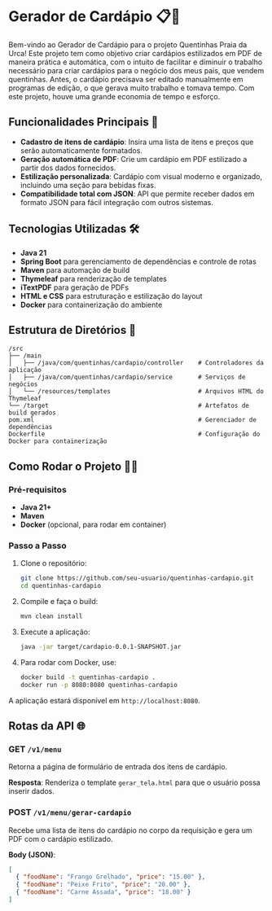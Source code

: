 # Gerador de Cardápio 📋🥘

Bem-vindo ao Gerador de Cardápio para o projeto Quentinhas Praia da Urca! Este projeto tem como objetivo criar cardápios estilizados em PDF de maneira prática e automática, com o intuito de facilitar e diminuir o trabalho necessário para criar cardápios para o negócio dos meus pais, que vendem quentinhas. Antes, o cardápio precisava ser editado manualmente em programas de edição, o que gerava muito trabalho e tomava tempo. Com este projeto, houve uma grande economia de tempo e esforço.

## Funcionalidades Principais 🚀

- **Cadastro de itens de cardápio**: Insira uma lista de itens e preços que serão automaticamente formatados.
- **Geração automática de PDF**: Crie um cardápio em PDF estilizado a partir dos dados fornecidos.
- **Estilização personalizada**: Cardápio com visual moderno e organizado, incluindo uma seção para bebidas fixas.
- **Compatibilidade total com JSON**: API que permite receber dados em formato JSON para fácil integração com outros sistemas.

## Tecnologias Utilizadas 🛠️

- **Java 21**
- **Spring Boot** para gerenciamento de dependências e controle de rotas
- **Maven** para automação de build
- **Thymeleaf** para renderização de templates
- **iTextPDF** para geração de PDFs
- **HTML e CSS** para estruturação e estilização do layout
- **Docker** para containerização do ambiente

## Estrutura de Diretórios 📁

```plaintext
/src
├── /main
│   ├── /java/com/quentinhas/cardapio/controller    # Controladores da aplicação
│   ├── /java/com/quentinhas/cardapio/service       # Serviços de negócios
│   └── /resources/templates                        # Arquivos HTML do Thymeleaf
└── /target                                         # Artefatos de build gerados
pom.xml                                             # Gerenciador de dependências
Dockerfile                                          # Configuração do Docker para containerização
```

## Como Rodar o Projeto 🏃‍♂️

### Pré-requisitos

- **Java 21+**
- **Maven**
- **Docker** (opcional, para rodar em container)

### Passo a Passo

1. Clone o repositório:
    ```bash
    git clone https://github.com/seu-usuario/quentinhas-cardapio.git
    cd quentinhas-cardapio
    ```

2. Compile e faça o build:
    ```bash
    mvn clean install
    ```

3. Execute a aplicação:
    ```bash
    java -jar target/cardapio-0.0.1-SNAPSHOT.jar
    ```

4. Para rodar com Docker, use:
    ```bash
    docker build -t quentinhas-cardapio .
    docker run -p 8080:8080 quentinhas-cardapio
    ```

A aplicação estará disponível em `http://localhost:8080`.

## Rotas da API 🌐

### GET `/v1/menu`

Retorna a página de formulário de entrada dos itens de cardápio.

**Resposta**: Renderiza o template `gerar_tela.html` para que o usuário possa inserir dados.

### POST `/v1/menu/gerar-cardapio`

Recebe uma lista de itens do cardápio no corpo da requisição e gera um PDF com o cardápio estilizado.

**Body (JSON)**:
```json
[
  { "foodName": "Frango Grelhado", "price": "15.00" },
  { "foodName": "Peixe Frito", "price": "20.00" },
  { "foodName": "Carne Assada", "price": "18.00" }
]
```